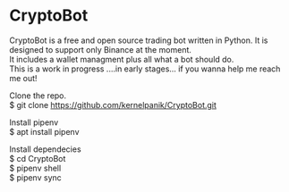 # CryptoBot
CryptoBot is a free and open source trading bot written in Python. It is designed to support only Binance at the moment.  
It includes a wallet managment plus all what a bot should do.  
This is a work in progress ....in early stages... if you wanna help me reach me out! 




Clone the repo.  
 $ git clone https://github.com/kernelpanik/CryptoBot.git  
 
Install pipenv    
 $ apt install pipenv
 
Install dependecies  
  $ cd CryptoBot  
  $ pipenv shell  
  $ pipenv sync

